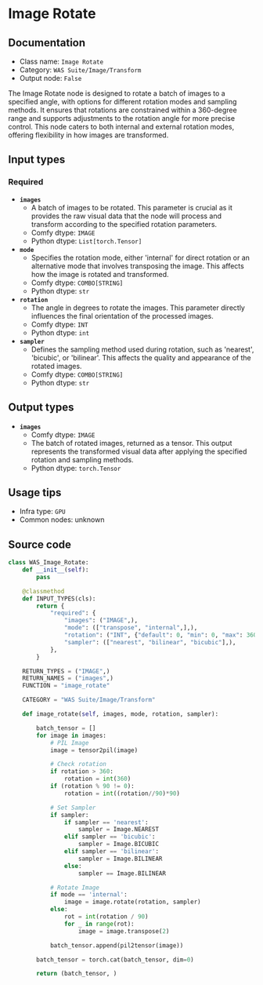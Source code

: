 # Image Rotate
## Documentation
- Class name: `Image Rotate`
- Category: `WAS Suite/Image/Transform`
- Output node: `False`

The Image Rotate node is designed to rotate a batch of images to a specified angle, with options for different rotation modes and sampling methods. It ensures that rotations are constrained within a 360-degree range and supports adjustments to the rotation angle for more precise control. This node caters to both internal and external rotation modes, offering flexibility in how images are transformed.
## Input types
### Required
- **`images`**
    - A batch of images to be rotated. This parameter is crucial as it provides the raw visual data that the node will process and transform according to the specified rotation parameters.
    - Comfy dtype: `IMAGE`
    - Python dtype: `List[torch.Tensor]`
- **`mode`**
    - Specifies the rotation mode, either 'internal' for direct rotation or an alternative mode that involves transposing the image. This affects how the image is rotated and transformed.
    - Comfy dtype: `COMBO[STRING]`
    - Python dtype: `str`
- **`rotation`**
    - The angle in degrees to rotate the images. This parameter directly influences the final orientation of the processed images.
    - Comfy dtype: `INT`
    - Python dtype: `int`
- **`sampler`**
    - Defines the sampling method used during rotation, such as 'nearest', 'bicubic', or 'bilinear'. This affects the quality and appearance of the rotated images.
    - Comfy dtype: `COMBO[STRING]`
    - Python dtype: `str`
## Output types
- **`images`**
    - Comfy dtype: `IMAGE`
    - The batch of rotated images, returned as a tensor. This output represents the transformed visual data after applying the specified rotation and sampling methods.
    - Python dtype: `torch.Tensor`
## Usage tips
- Infra type: `GPU`
- Common nodes: unknown


## Source code
```python
class WAS_Image_Rotate:
    def __init__(self):
        pass

    @classmethod
    def INPUT_TYPES(cls):
        return {
            "required": {
                "images": ("IMAGE",),
                "mode": (["transpose", "internal",],),
                "rotation": ("INT", {"default": 0, "min": 0, "max": 360, "step": 90}),
                "sampler": (["nearest", "bilinear", "bicubic"],),
            },
        }

    RETURN_TYPES = ("IMAGE",)
    RETURN_NAMES = ("images",)
    FUNCTION = "image_rotate"

    CATEGORY = "WAS Suite/Image/Transform"

    def image_rotate(self, images, mode, rotation, sampler):

        batch_tensor = []
        for image in images:
            # PIL Image
            image = tensor2pil(image)

            # Check rotation
            if rotation > 360:
                rotation = int(360)
            if (rotation % 90 != 0):
                rotation = int((rotation//90)*90)

            # Set Sampler
            if sampler:
                if sampler == 'nearest':
                    sampler = Image.NEAREST
                elif sampler == 'bicubic':
                    sampler = Image.BICUBIC
                elif sampler == 'bilinear':
                    sampler = Image.BILINEAR
                else:
                    sampler == Image.BILINEAR

            # Rotate Image
            if mode == 'internal':
                image = image.rotate(rotation, sampler)
            else:
                rot = int(rotation / 90)
                for _ in range(rot):
                    image = image.transpose(2)

            batch_tensor.append(pil2tensor(image))

        batch_tensor = torch.cat(batch_tensor, dim=0)

        return (batch_tensor, )

```
